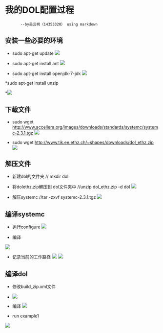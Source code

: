 # 我的DOL配置过程

           --by吴云柯（14353320） using markdown


## 安装一些必要的环境

* sudo apt-get update
![](http://oepww4mce.bkt.clouddn.com/16-10-8/1040597.jpg)
  
* sudo apt-get install ant
![](http://oepww4mce.bkt.clouddn.com/16-10-8/73559168.jpg)
* sudo apt-get install openjdk-7-jdk
![](http://oepww4mce.bkt.clouddn.com/16-10-8/78103112.jpg)




*sudo apt-get install unzip





*![](http://oepww4mce.bkt.clouddn.com/16-10-8/4180726.jpg)


## 下载文件
* sudo wget http://www.accellera.org/images/downloads/standards/systemc/systemc-2.3.1.tgz
![](http://oepww4mce.bkt.clouddn.com/16-10-8/19660421.jpg)

* sudo wget http://www.tik.ee.ethz.ch/~shapes/downloads/dol_ethz.zip
![](http://oepww4mce.bkt.clouddn.com/16-10-8/43284135.jpg)

## 解压文件
* 新建dol的文件夹  // mkdir dol

* 将dolethz.zip解压到 dol文件夹中  //unzip dol_ethz.zip -d dol
![](http://oepww4mce.bkt.clouddn.com/16-10-8/7641868.jpg)
* 解压systemc //tar -zxvf systemc-2.3.1.tgz
![](http://oepww4mce.bkt.clouddn.com/16-10-8/42166868.jpg)

## 编译systemc


* 运行configure
![](http://oepww4mce.bkt.clouddn.com/16-10-8/23357862.jpg)




* 编译





![](http://oepww4mce.bkt.clouddn.com/16-10-8/97223499.jpg)
* 记录当前的工作路径
![](http://oepww4mce.bkt.clouddn.com/16-10-8/80678148.jpg)
![](http://oepww4mce.bkt.clouddn.com/16-10-8/36951402.jpg)
## 编译dol
* 修改build_zip.xml文件
* ![](http://oepww4mce.bkt.clouddn.com/16-10-8/577667.jpg)

* 编译
 ![](http://oepww4mce.bkt.clouddn.com/16-10-8/9927077.jpg)
 
 
 
* run example1



 ![](http://oepww4mce.bkt.clouddn.com/16-10-8/40153012.jpg)

